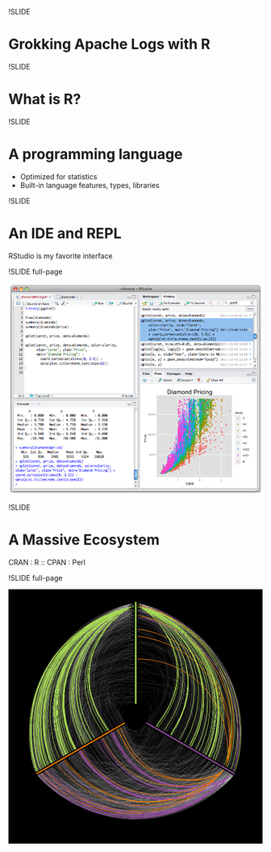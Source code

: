 !SLIDE 
# Grokking Apache Logs with R

!SLIDE
# What is R?

!SLIDE
# A programming language

* Optimized for statistics
* Built-in language features, types, libraries

!SLIDE
# An IDE and REPL

RStudio is my favorite interface

!SLIDE full-page

![Rstudio](rstudio-history.png "RStudio History")

!SLIDE
# A Massive Ecosystem

CRAN : R :: CPAN : Perl

!SLIDE full-page

![Ecosystem](cran_visualization.jpg "CRAN Visualization")

